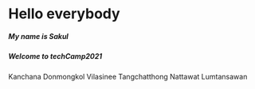 # Hello everybody

##### My name is Sakul
##### Welcome to techCamp2021
Kanchana Donmongkol
Vilasinee Tangchatthong
Nattawat Lumtansawan
